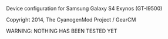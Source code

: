Device configuration for Samsung Galaxy S4 Exynos (GT-I9500)

Copyright 2014, The CyanogenMod Project / GearCM

WARNING: NOTHING HAS BEEN TESTED YET